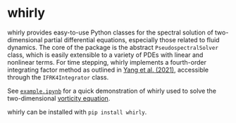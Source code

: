 # whirly

whirly provides easy-to-use Python classes for the spectral solution of two-dimensional partial differential equations, especially those related to fluid dynamics. The core of the package is the abstract `PseudospectralSolver` class, which is easily extensible to a variety of PDEs with linear and nonlinear terms. For time stepping, whirly implements a fourth-order integrating factor method as outlined in [Yang et al. (2021)](https://www.sciencedirect.com/science/article/pii/S002199912030766X), accessible through the `IFRK4Integrator` class.

See [`example.ipynb`](https://github.com/dsconnelly/whirly/blob/main/example.ipynb) for a quick demonstration of whirly used to solve the two-dimensional [vorticity equation](https://en.wikipedia.org/wiki/Vorticity_equation).

whirly can be installed with `pip install whirly`.
